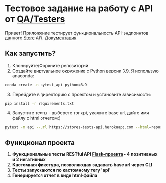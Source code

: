 # Тестовое задание на работу с API от [QA/Testers](https://qatesters.ru/)
Привет! Приложение тестирует функциональность API-эндпоинтов данного [Store](stores-tests-api.herokuapp.com) API.
[Документация](https://app.swaggerhub.com/apis-docs/berpress/flask-rest-api/1.0.0#/Item)

## Как запустить?
1. Клонируйте/Форкните репозиторий
2. Создайте виртуальное окружение c Python версии 3,9. Я использую anaconda:
```sh
conda create -n pytest_api python=3.9
```
3. Перейдите в директорию с проектом и установите зависимости:
```sh
pip install -r requirements.txt
```
4. Запустите тесты - выберете тэг api, укажите base url, дайте имя файлу с html отчетом:)
```sh
pytest -m api --url https://stores-tests-api.herokuapp.com --html=report.html
``` 

## Функционал проекта
1. **Функциональные тесты RESTful API [Flask-проекта](https://github.com/berpress/flask-restful-api) - 4 позитивных и 2 негативных**
2. **Кастомная фикстура, позволяющая задавать base url через CLI**
3. **Тесты запускаются по кастомному тегу 'api'**
4. **Генерируется отчет в виде html-файла**

